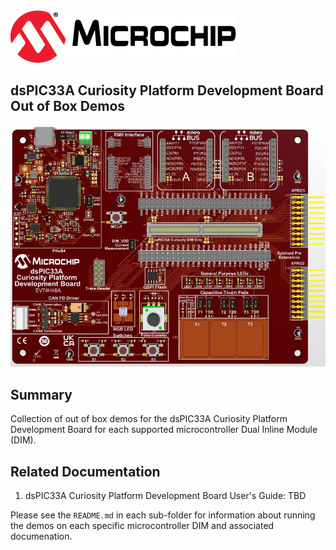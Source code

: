 <picture>
    <source media="(prefers-color-scheme: dark)" srcset="images/microchip_logo_white_red.png">
	<source media="(prefers-color-scheme: light)" srcset="images/microchip_logo_black_red.png">
    <img alt="Microchip Logo." src="images/microchip_logo_black_red.png">
</picture>

## dsPIC33A Curiosity Platform Development Board Out of Box Demos
![Board image](images/curiosity.jpg)

## Summary
Collection of out of box demos for the dsPIC33A Curiosity Platform Development Board for each supported microcontroller Dual Inline Module (DIM).

## Related Documentation
1) dsPIC33A Curiosity Platform Development Board User's Guide: TBD

Please see the `README.md` in each sub-folder for information about running the demos on each specific microcontroller DIM and associated documenation.
